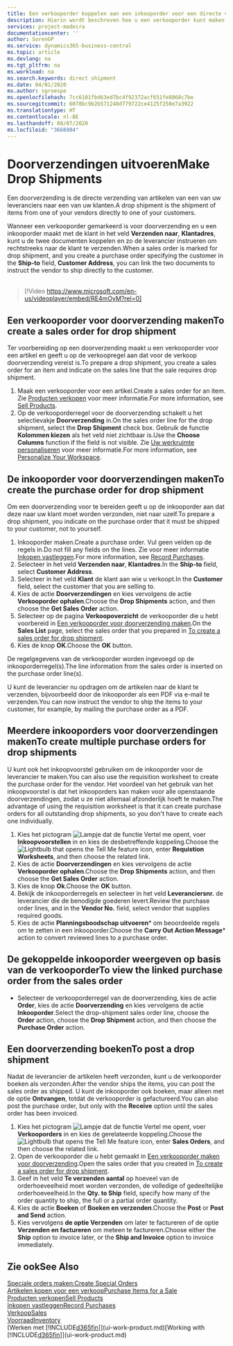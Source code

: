 ```yaml
---
title: Een verkooporder koppelen aan een inkooporder voor een directe verzending | Microsoft Docs
description: Hierin wordt beschreven hoe u een verkooporder kunt maken die is gekoppeld aan een inkooporder om verzending direct van de leverancier naar de klant mogelijk te maken.
services: project-madeira
documentationcenter: ''
author: SorenGP
ms.service: dynamics365-business-central
ms.topic: article
ms.devlang: na
ms.tgt_pltfrm: na
ms.workload: na
ms.search.keywords: direct shipment
ms.date: 04/01/2020
ms.author: sgroespe
ms.openlocfilehash: 7cc6101fbd63ed7bc4f92372acf651fe8868c7be
ms.sourcegitcommit: 6078bc9b2b571248d779722ce4125f250e7a3922
ms.translationtype: HT
ms.contentlocale: nl-BE
ms.lasthandoff: 08/07/2020
ms.locfileid: "3666984"
---
```

# <a name="make-drop-shipments"></a><span data-ttu-id="b91c6-103">Doorverzendingen uitvoeren</span><span class="sxs-lookup"><span data-stu-id="b91c6-103">Make Drop Shipments</span></span>
<span data-ttu-id="b91c6-104">Een doorverzending is de directe verzending van artikelen van een van uw leveranciers naar een van uw klanten.</span><span class="sxs-lookup"><span data-stu-id="b91c6-104">A drop shipment is the shipment of items from one of your vendors directly to one of your customers.</span></span>

<span data-ttu-id="b91c6-105">Wanneer een verkooporder gemarkeerd is voor doorverzending en u een inkooporder maakt met de klant in het veld **Verzenden naar**, **Klantadres**, kunt u de twee documenten koppelen en zo de leverancier instrueren om rechtstreeks naar de klant te verzenden.</span><span class="sxs-lookup"><span data-stu-id="b91c6-105">When a sales order is marked for drop shipment, and you create a purchase order specifying the customer in the **Ship-to** field, **Customer Address**, you can link the two documents to instruct the vendor to ship directly to the customer.</span></span>
<br><br>  
  
> [!Video https://www.microsoft.com/en-us/videoplayer/embed/RE4mOyM?rel=0]

## <a name="to-create-a-sales-order-for-drop-shipment"></a><span data-ttu-id="b91c6-106">Een verkooporder voor doorverzending maken</span><span class="sxs-lookup"><span data-stu-id="b91c6-106">To create a sales order for drop shipment</span></span>
<span data-ttu-id="b91c6-107">Ter voorbereiding op een doorverzending maakt u een verkooporder voor een artikel en geeft u op de verkoopregel aan dat voor de verkoop doorverzending vereist is.</span><span class="sxs-lookup"><span data-stu-id="b91c6-107">To prepare a drop shipment, you create a sales order for an item and indicate on the sales line that the sale requires drop shipment.</span></span>

1. <span data-ttu-id="b91c6-108">Maak een verkooporder voor een artikel.</span><span class="sxs-lookup"><span data-stu-id="b91c6-108">Create a sales order for an item.</span></span> <span data-ttu-id="b91c6-109">Zie [Producten verkopen](sales-how-sell-products.md) voor meer informatie.</span><span class="sxs-lookup"><span data-stu-id="b91c6-109">For more information, see [Sell Products](sales-how-sell-products.md).</span></span>
2. <span data-ttu-id="b91c6-110">Op de verkooporderregel voor de doorverzending schakelt u het selectievakje **Doorverzending** in.</span><span class="sxs-lookup"><span data-stu-id="b91c6-110">On the sales order line for the drop shipment, select the **Drop Shipment** check box.</span></span> <span data-ttu-id="b91c6-111">Gebruik de functie **Kolommen kiezen** als het veld niet zichtbaar is.</span><span class="sxs-lookup"><span data-stu-id="b91c6-111">Use the **Choose Columns** function if the field is not visible.</span></span> <span data-ttu-id="b91c6-112">Zie [Uw werkruimte personaliseren](ui-personalization-user.md) voor meer informatie.</span><span class="sxs-lookup"><span data-stu-id="b91c6-112">For more information, see [Personalize Your Workspace](ui-personalization-user.md).</span></span>

## <a name="to-create-the-purchase-order-for-drop-shipment"></a><span data-ttu-id="b91c6-113">De inkooporder voor doorverzendingen maken</span><span class="sxs-lookup"><span data-stu-id="b91c6-113">To create the purchase order for drop shipment</span></span>
<span data-ttu-id="b91c6-114">Om een doorverzending voor te bereiden geeft u op de inkooporder aan dat deze naar uw klant moet worden verzonden, niet naar uzelf.</span><span class="sxs-lookup"><span data-stu-id="b91c6-114">To prepare a drop shipment, you indicate on the purchase order that it must be shipped to your customer, not to yourself.</span></span>

1. <span data-ttu-id="b91c6-115">Inkooporder maken.</span><span class="sxs-lookup"><span data-stu-id="b91c6-115">Create a purchase order.</span></span> <span data-ttu-id="b91c6-116">Vul geen velden op de regels in.</span><span class="sxs-lookup"><span data-stu-id="b91c6-116">Do not fill any fields on the lines.</span></span> <span data-ttu-id="b91c6-117">Zie voor meer informatie [Inkopen vastleggen](purchasing-how-record-purchases.md).</span><span class="sxs-lookup"><span data-stu-id="b91c6-117">For more information, see [Record Purchases](purchasing-how-record-purchases.md).</span></span>
2. <span data-ttu-id="b91c6-118">Selecteer in het veld **Verzenden naar**, **Klantadres**.</span><span class="sxs-lookup"><span data-stu-id="b91c6-118">In the **Ship-to** field, select **Customer Address**.</span></span>
3. <span data-ttu-id="b91c6-119">Selecteer in het veld **Klant** de klant aan wie u verkoopt.</span><span class="sxs-lookup"><span data-stu-id="b91c6-119">In the **Customer** field, select the customer that you are selling to.</span></span>
3. <span data-ttu-id="b91c6-120">Kies de actie **Doorverzendingen** en kies vervolgens de actie **Verkooporder ophalen**.</span><span class="sxs-lookup"><span data-stu-id="b91c6-120">Choose the **Drop Shipments** action, and then choose the **Get Sales Order** action.</span></span>
4. <span data-ttu-id="b91c6-121">Selecteer op de pagina **Verkoopoverzicht** de verkooporder die u hebt voorbereid in [Een verkooporder voor doorverzending maken](sales-how-drop-shipment.md#to-create-a-sales-order-for-drop-shipment).</span><span class="sxs-lookup"><span data-stu-id="b91c6-121">On the **Sales List** page, select the sales order that you prepared in [To create a sales order for drop shipment](sales-how-drop-shipment.md#to-create-a-sales-order-for-drop-shipment).</span></span>
5. <span data-ttu-id="b91c6-122">Kies de knop **OK**.</span><span class="sxs-lookup"><span data-stu-id="b91c6-122">Choose the **OK** button.</span></span>

<span data-ttu-id="b91c6-123">De regelgegevens van de verkooporder worden ingevoegd op de inkooporderregel(s).</span><span class="sxs-lookup"><span data-stu-id="b91c6-123">The line information from the sales order is inserted on the purchase order line(s).</span></span>

<span data-ttu-id="b91c6-124">U kunt de leverancier nu opdragen om de artikelen naar de klant te verzenden, bijvoorbeeld door de inkooporder als een PDF via e-mail te verzenden.</span><span class="sxs-lookup"><span data-stu-id="b91c6-124">You can now instruct the vendor to ship the items to your customer, for example, by mailing the purchase order as a PDF.</span></span>     

## <a name="to-create-multiple-purchase-orders-for-drop-shipments"></a><span data-ttu-id="b91c6-125">Meerdere inkooporders voor doorverzendingen maken</span><span class="sxs-lookup"><span data-stu-id="b91c6-125">To create multiple purchase orders for drop shipments</span></span>
<span data-ttu-id="b91c6-126">U kunt ook het inkoopvoorstel gebruiken om de inkooporder voor de leverancier te maken.</span><span class="sxs-lookup"><span data-stu-id="b91c6-126">You can also use the requisition worksheet to create the purchase order for the vendor.</span></span> <span data-ttu-id="b91c6-127">Het voordeel van het gebruik van het inkoopvoorstel is dat het inkooporders kan maken voor alle openstaande doorverzendingen, zodat u ze niet allemaal afzonderlijk hoeft te maken.</span><span class="sxs-lookup"><span data-stu-id="b91c6-127">The advantage of using the requisition worksheet is that it can create purchase orders for all outstanding drop shipments, so you don't have to create each one individually.</span></span>

1. <span data-ttu-id="b91c6-128">Kies het pictogram ![Lampje dat de functie Vertel me opent](media/ui-search/search_small.png "Vertel me wat u wilt doen"), voer **Inkoopvoorstellen** in en kies de desbetreffende koppeling.</span><span class="sxs-lookup"><span data-stu-id="b91c6-128">Choose the ![Lightbulb that opens the Tell Me feature](media/ui-search/search_small.png "Tell me what you want to do") icon, enter **Requistion Worksheets**, and then choose the related link.</span></span>
2. <span data-ttu-id="b91c6-129">Kies de actie **Doorverzendingen** en kies vervolgens de actie **Verkooporder ophalen**.</span><span class="sxs-lookup"><span data-stu-id="b91c6-129">Choose the **Drop Shipments** action, and then choose the **Get Sales Order** action.</span></span>
3. <span data-ttu-id="b91c6-130">Kies de knop **Ok**.</span><span class="sxs-lookup"><span data-stu-id="b91c6-130">Choose the **OK** button.</span></span>
4. <span data-ttu-id="b91c6-131">Bekijk de inkooporderregels en selecteer in het veld **Leveranciersnr.** de leverancier die de benodigde goederen levert.</span><span class="sxs-lookup"><span data-stu-id="b91c6-131">Review the purchase order lines, and in the **Vendor No.** field, select vendor that supplies required goods.</span></span> 
5. <span data-ttu-id="b91c6-132">Kies de actie **Planningsboodschap uitvoeren**\* om beoordeelde regels om te zetten in een inkooporder.</span><span class="sxs-lookup"><span data-stu-id="b91c6-132">Choose the **Carry Out Action Message**\* action to convert reviewed lines to a purchase order.</span></span>

## <a name="to-view-the-linked-purchase-order-from-the-sales-order"></a><span data-ttu-id="b91c6-133">De gekoppelde inkooporder weergeven op basis van de verkooporder</span><span class="sxs-lookup"><span data-stu-id="b91c6-133">To view the linked purchase order from the sales order</span></span>
* <span data-ttu-id="b91c6-134">Selecteer de verkooporderregel van de doorverzending, kies de actie **Order**, kies de actie **Doorverzending** en kies vervolgens de actie **Inkooporder**.</span><span class="sxs-lookup"><span data-stu-id="b91c6-134">Select the drop-shipment sales order line, choose the **Order** action, choose the **Drop Shipment** action, and then choose the **Purchase Order** action.</span></span>

## <a name="to-post-a-drop-shipment"></a><span data-ttu-id="b91c6-135">Een doorverzending boeken</span><span class="sxs-lookup"><span data-stu-id="b91c6-135">To post a drop shipment</span></span>
<span data-ttu-id="b91c6-136">Nadat de leverancier de artikelen heeft verzonden, kunt u de verkooporder boeken als verzonden.</span><span class="sxs-lookup"><span data-stu-id="b91c6-136">After the vendor ships the items, you can post the sales order as shipped.</span></span> <span data-ttu-id="b91c6-137">U kunt de inkooporder ook boeken, maar alleen met de optie **Ontvangen**, totdat de verkooporder is gefactureerd.</span><span class="sxs-lookup"><span data-stu-id="b91c6-137">You can also post the purchase order, but only with the **Receive** option until the sales order has been invoiced.</span></span>

1. <span data-ttu-id="b91c6-138">Kies het pictogram ![Lampje dat de functie Vertel me opent](media/ui-search/search_small.png "Vertel me wat u wilt doen"), voer **Verkooporders** in en kies de gerelateerde koppeling.</span><span class="sxs-lookup"><span data-stu-id="b91c6-138">Choose the ![Lightbulb that opens the Tell Me feature](media/ui-search/search_small.png "Tell me what you want to do") icon, enter **Sales Orders**, and then choose the related link.</span></span>
2. <span data-ttu-id="b91c6-139">Open de verkooporder die u hebt gemaakt in [Een verkooporder maken voor doorverzending](sales-how-drop-shipment.md#to-create-a-sales-order-for-drop-shipment).</span><span class="sxs-lookup"><span data-stu-id="b91c6-139">Open the sales order that you created in [To create a sales order for drop shipment]().</span></span>
3. <span data-ttu-id="b91c6-140">Geef in het veld **Te verzenden aantal** op hoeveel van de orderhoeveelheid moet worden verzonden, de volledige of gedeeltelijke orderhoeveelheid.</span><span class="sxs-lookup"><span data-stu-id="b91c6-140">In the **Qty. to Ship** field, specify how many of the order quantity to ship, the full or a partial order quantity.</span></span>
4. <span data-ttu-id="b91c6-141">Kies de actie **Boeken** of **Boeken en verzenden**.</span><span class="sxs-lookup"><span data-stu-id="b91c6-141">Choose the **Post** or **Post and Send** action.</span></span>
5. <span data-ttu-id="b91c6-142">Kies vervolgens **de optie Verzenden** om later te factureren of de optie **Verzenden en factureren** om meteen te factureren.</span><span class="sxs-lookup"><span data-stu-id="b91c6-142">Choose either the **Ship** option to invoice later, or the **Ship and Invoice** option to invoice immediately.</span></span>

## <a name="see-also"></a><span data-ttu-id="b91c6-143">Zie ook</span><span class="sxs-lookup"><span data-stu-id="b91c6-143">See Also</span></span>
[<span data-ttu-id="b91c6-144">Speciale orders maken:</span><span class="sxs-lookup"><span data-stu-id="b91c6-144">Create Special Orders</span></span>](sales-how-to-create-special-orders.md)  
[<span data-ttu-id="b91c6-145">Artikelen kopen voor een verkoop</span><span class="sxs-lookup"><span data-stu-id="b91c6-145">Purchase Items for a Sale</span></span>](purchasing-how-purchase-products-sale.md)  
[<span data-ttu-id="b91c6-146">Producten verkopen</span><span class="sxs-lookup"><span data-stu-id="b91c6-146">Sell Products</span></span>](sales-how-sell-products.md)  
[<span data-ttu-id="b91c6-147">Inkopen vastleggen</span><span class="sxs-lookup"><span data-stu-id="b91c6-147">Record Purchases</span></span>](purchasing-how-record-purchases.md)  
[<span data-ttu-id="b91c6-148">Verkoop</span><span class="sxs-lookup"><span data-stu-id="b91c6-148">Sales</span></span>](sales-manage-sales.md)  
[<span data-ttu-id="b91c6-149">Voorraad</span><span class="sxs-lookup"><span data-stu-id="b91c6-149">Inventory</span></span>](inventory-manage-inventory.md)  
<span data-ttu-id="b91c6-150">[Werken met [!INCLUDE[d365fin](includes/d365fin_md.md)]](ui-work-product.md)</span><span class="sxs-lookup"><span data-stu-id="b91c6-150">[Working with [!INCLUDE[d365fin](includes/d365fin_md.md)]](ui-work-product.md)</span></span>

